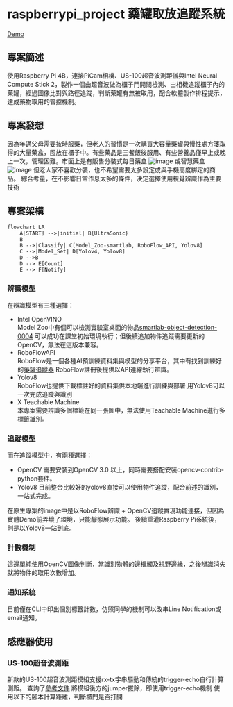 # raspberrypi_project 藥罐取放追蹤系統

[Demo](https://github.com/dslee21314/raspberrypi_project/blob/main/result_count.mov)

##  專案簡述
使用Raspberry Pi 4B，連接PiCam相機、US-100超音波測距儀與Intel Neural Compute Stick 2，製作一個由超音波做為櫃子門開關檢測、由相機追蹤櫃子內的藥罐，經過圖像比對與路徑追蹤，判斷藥罐有無被取用，配合軟體製作排程提示，達成藥物取用的管控機制。
## 專案發想
因為年邁父母需要按時服藥，但老人的習慣是一次購買大容量藥罐與慢性處方箋取得的大量藥盒，囤放在櫃子中。有些藥品是三餐飯後服用、有些營養品僅早上或晚上一次，管理困難。市面上是有販售分裝式每日藥盒
![image](https://github.com/user-attachments/assets/6048ed16-bc0d-4858-9053-46c3db89cd2e)
或智慧藥盒
![image](https://github.com/user-attachments/assets/1e1bc3da-356e-46c9-851f-9c1ec3b8e47f)
但老人家不喜歡分裝，也不希望需要太多設定或與手機高度綁定的商品。
綜合考量，在不影響日常作息太多的條件，決定選擇使用視覺辨識作為主要技術
## 專案架構
```mermaid
flowchart LR
    A[START] -->|initial| B{UltraSonic}
    B
    B -->|Classify| C[Model_Zoo-smartlab, RoboFlow_API, Yolov8]
    C -->|Model_Set| D[Yolov4, Yolov8]
    D -->B
    D --> E[Count]
    E --> F[Notify]
```
### 辨識模型
在辨識模型有三種選擇：
 * Intel OpenVINO  
 Model Zoo中有個可以檢測實驗室桌面的物品[smartlab-object-detection-0004](https://www.google.com/url?sa=t&rct=j&q=&esrc=s&source=web&cd=&cad=rja&uact=8&ved=2ahUKEwjTr-_Mq-aKAxU2c_UHHSZbLwAQFnoECBgQAQ&url=https%3A%2F%2Fgithub.com%2Fopenvinotoolkit%2Fopen_model_zoo%2Fblob%2Fmaster%2Fmodels%2Fintel%2Fsmartlab-object-detection-0004%2FREADME.md&usg=AOvVaw1S4zP5KnJIenu3J_mSI8ax&opi=89978449)
可以成功在課堂初始環境執行；但後續追加物件追蹤需要更新的OpenCV，無法在這版本兼容。
 * RoboFlowAPI  
RoboFlow是一個各種AI預訓練資料集與模型的分享平台，其中有找到訓練好的[藥罐追蹤器](https://universe.roboflow.com/gary-ofgwc/medicine-jar)
RoboFlow註冊後提供以API連線執行辨識。
 * Yolov8  
RoboFlow也提供下載標註好的資料集供本地端進行訓練與部署
用Yolov8可以一次完成追蹤與識別
 * X Teachable Machine  
本專案需要辨識多個標籤在同一張圖中，無法使用Teachable Machine進行多標籤識別。

### 追蹤模型
而在追蹤模型中，有兩種選擇：
 * OpenCV
需要安裝到OpenCV 3.0 以上，同時需要搭配安裝opencv-contrib-python套件。
 * Yolov8
目前整合比較好的yolov8直接可以使用物件追蹤，配合前述的識別，一站式完成。

在原生專案的image中是以RoboFlow辨識 + OpenCV追蹤實現功能連接，但因為實體Demo前弄壞了環境，只能靜態展示功能。
後續重灌Raspberry Pi系統後，則是以Yolov8一站到底。

### 計數機制
這邊單純使用OpenCV圖像判斷，當識別物體的邊框觸及視野邊緣，之後辨識消失就將物件的取用次數增加。

### 通知系統
目前僅在CLI中印出個別標籤計數，仿照同學的機制可以改串Line Notification或email通知。

## 感應器使用
### US-100超音波測距
新款的US-100超音波測距模組支援rx-tx字串驅動和傳統的trigger-echo自行計算測距。
查詢了[參考文件](https://atceiling.blogspot.com/2014/03/raspberry-pi_18.html)
將模組後方的jumper拔除，即使用trigger-echo機制
使用以下的腳本計算距離，判斷櫃門是否打開
```python

```
